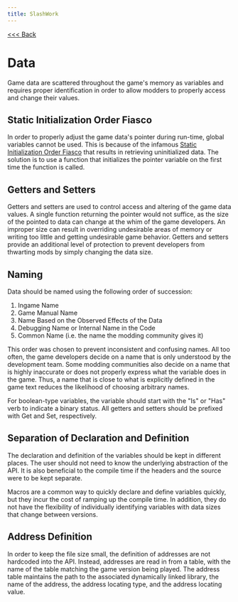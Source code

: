 ```yaml
---
title: SlashWork
---
```

[<<< Back](../)

# Data
Game data are scattered throughout the game's memory as variables and requires proper identification in order to allow modders to properly access and change their values.

## Static Initialization Order Fiasco
In order to properly adjust the game data's pointer during run-time, global variables cannot be used. This is because of the infamous [Static Initialization Order Fiasco](https://isocpp.org/wiki/faq/ctors#static-init-order) that results in retrieving uninitialized data. The solution is to use a function that initializes the pointer variable on the first time the function is called.

## Getters and Setters
Getters and setters are used to control access and altering of the game data values. A single function returning the pointer would not suffice, as the size of the pointed to data can change at the whim of the game developers. An improper size can result in overriding undesirable areas of memory or writing too little and getting undesirable game behavior. Getters and setters provide an additional level of protection to prevent developers from thwarting mods by simply changing the data size.

## Naming
Data should be named using the following order of succession:
1. Ingame Name
2. Game Manual Name
3. Name Based on the Observed Effects of the Data
4. Debugging Name or Internal Name in the Code
5. Common Name (i.e. the name the modding community gives it)

This order was chosen to prevent inconsistent and confusing names. All too often, the game developers decide on a name that is only understood by the development team. Some modding communities also decide on a name that is highly inaccurate or does not properly express what the variable does in the game. Thus, a name that is close to what is explicitly defined in the game text reduces the likelihood of choosing arbitrary names.

For boolean-type variables, the variable should start with the "Is" or "Has" verb to indicate a binary status. All getters and setters should be prefixed with Get and Set, respectively.

## Separation of Declaration and Definition
The declaration and definition of the variables should be kept in different places. The user should not need to know the underlying abstraction of the API. It is also beneficial to the compile time if the headers and the source were to be kept separate.

Macros are a common way to quickly declare and define variables quickly, but they incur the cost of ramping up the compile time. In addition, they do not have the flexibility of individually identifying variables with data sizes that change between versions.

## Address Definition
In order to keep the file size small, the definition of addresses are not hardcoded into the API. Instead, addresses are read in from a table, with the name of the table matching the game version being played. The address table maintains the path to the associated dynamically linked library, the name of the address, the address locating type, and the address locating value.
